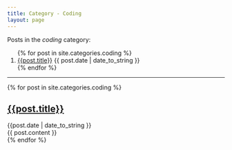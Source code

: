 ```yaml
---
title: Category - Coding
layout: page
---
```


Posts in the *coding* category:

<ol>{% for post in site.categories.coding %}
    <li><a href="#{{post.id}}">{{post.title}}</a>
        <span class="date">
            {{ post.date | date_to_string }}
        </span>
    </li>
{% endfor %}</ol>

<hr />

<div class="posts">
{% for post in site.categories.coding %}
    <div class="post">
        <div class="meta">
            <a name="{{post.id}}" />
            <h2><a href="{{post.url}}">{{post.title}}</a></h2>
            <div class="date">{{post.date | date_to_string }}</div>
        </div>
        <div class="content">
        {{ post.content }}
        </div>
    </div>
{% endfor %}
</div>
